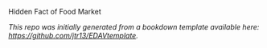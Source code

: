 Hidden Fact of Food Market

*This repo was initially generated from a bookdown template available here: https://github.com/jtr13/EDAVtemplate.*	




